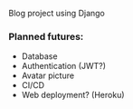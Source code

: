 Blog project using Django

### Planned futures:
- Database
- Authentication (JWT?)
- Avatar picture
- CI/CD
- Web deployment? (Heroku)
